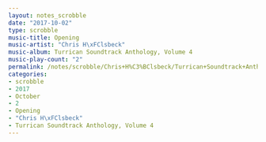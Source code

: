 ```yaml
---
layout: notes_scrobble
date: "2017-10-02"
type: scrobble
music-title: Opening
music-artist: "Chris H\xFClsbeck"
music-album: Turrican Soundtrack Anthology, Volume 4
music-play-count: "2"
permalink: /notes/scrobble/Chris+H%C3%BClsbeck/Turrican+Soundtrack+Anthology%2C+Volume+4/8ad695d7fe43f8910b390495b187296455d8d439.html
categories:
- scrobble
- 2017
- October
- 2
- Opening
- "Chris H\xFClsbeck"
- Turrican Soundtrack Anthology, Volume 4
---
```

